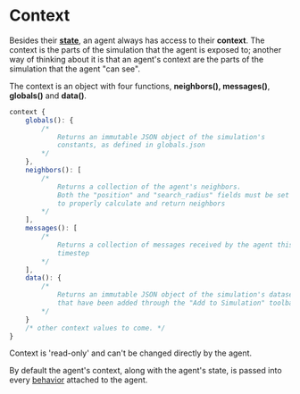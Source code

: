 # Context

Besides their [**state**](state.md), an agent always has access to their **context**. The context is the parts of the simulation that the agent is exposed to; another way of thinking about it is that an agent's context are the parts of the simulation  that the agent "can see".

The context is an object with four functions, **neighbors\(\), messages\(\)**, **globals\(\)** and **data\(\)**.

```javascript
context {
    globals(): {
        /* 
            Returns an immutable JSON object of the simulation's 
            constants, as defined in globals.json 
        */
    },
    neighbors(): [
        /* 
            Returns a collection of the agent's neighbors.
            Both the "position" and "search_radius" fields must be set in order
            to properly calculate and return neighbors
        */
    ],
    messages(): [
        /* 
            Returns a collection of messages received by the agent this 
            timestep 
        */
    ],
    data(): {
        /* 
            Returns an immutable JSON object of the simulation's datasets
            that have been added through the "Add to Simulation" toolbar
        */
    }
    /* other context values to come. */
}
```

Context is 'read-only' and can't be changed directly by the agent. 

By default the agent's context, along with the agent's state, is passed into every [behavior](../behaviors/) attached to the agent.

